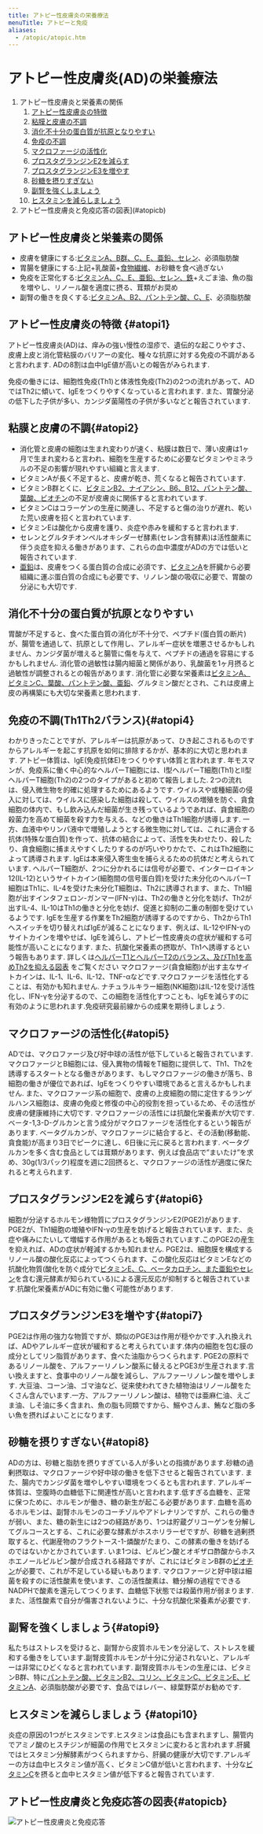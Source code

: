 ```yaml
---
title: アトピー性皮膚炎の栄養療法
menuTitle: アトピーと免疫
aliases:
  - /atopic/atopic.htm
---
```


# アトピー性皮膚炎(AD)の栄養療法

1. アトピー性皮膚炎と栄養素の関係
    1. [アトピー性皮膚炎の特徴](#atopi1)
    1. [粘膜と皮膚の不調](#atopi2)
    1. [消化不十分の蛋白質が抗原となりやすい](#atopi3)
    1. [免疫の不調](#atopi4)
    1. [マクロファージの活性化](#atopi5)
    1. [プロスタグランジンE2を減らす](#atopi6)
    1. [プロスタグランジンE3を増やす](#atopi7)
    1. [砂糖を摂りすぎない](#atopi8)
    1. [副腎を強くしましょう](#atopi9)
    1. [ヒスタミンを減らしましょう](#atopi10)
1. アトピー性皮膚炎と免疫応答の図表](#atopicb)

## アトピー性皮膚炎と栄養素の関係

- 皮膚を健康にする:[ビタミンA、B群、C、E、亜鉛、セレン](/nutri/eiyouso/)、必須脂肪酸
- 胃腸を健康にする:上記+乳酸菌+[食物繊維](/nutri/eiyouso/)、お砂糖を食べ過ぎない
- 免疫を正常化する:[ビタミンA、C、E、亜鉛、セレン、鉄](/nutri/eiyouso/)+えごま油、魚の脂を増やし、リノール酸を適度に摂る、茸類がお奨め
- 副腎の働きを良くする:[ビタミンA、B2、パントテン酸、C、E](/nutri/eiyouso/)、必須脂肪酸

## アトピー性皮膚炎の特徴 {#atopi1}

アトピー性皮膚炎(AD)は、痒みの強い慢性の湿疹で、遺伝的な起こりやすさ、皮膚上皮と消化管粘膜のバリアーの変化、種々な抗原に対する免疫の不調があると言われます.
ADの8割は血中IgE値が高いとの報告がみられます.

免疫の働きには、細胞性免疫(Th1)と体液性免疫(Th2)の2つの流れがあって、ADではTh2に傾いて、IgEをつくりやすくなっていると言われます.
また、胃酸分泌の低下した子供が多い、カンジダ菌陽性の子供が多いなどと報告されています.

## 粘膜と皮膚の不調{#atopi2}

- 消化管と皮膚の細胞は生まれ変わりが速く、粘膜は数日で、薄い皮膚は1ヶ月で生まれ変わると言われ、細胞を生産するために必要なビタミンやミネラルの不足の影響が現れやすい組織と言えます.
- ビタミンAが長く不足すると、皮膚が乾き、荒くなると報告されています.
- ビタミンB群とくに、[ビタミンB2、ナイアシン、B6、B12、パントテン酸、葉酸、ビオチン](/nutri/eiyouso/)の不足が皮膚炎に関係すると言われています.
- ビタミンCはコラーゲンの生産に関連し、不足すると傷の治りが遅れ、乾いた荒い皮膚を招くと言われています.
- ビタミンEは酸化から皮膚を護り、炎症や赤みを緩和すると言われます.
- セレンとグルタチオンペルオキシダーゼ酵素(セレン含有酵素)は活性酸素に伴う炎症を抑える働きがあります、これらの血中濃度がADの方では低いと報告されています.
- [亜鉛](/nutri/eiyouso/)は、皮膚をつくる蛋白質の合成に必須です、[ビタミンA](/nutri/eiyouso/)を肝臓から必要組織に運ぶ蛋白質の合成にも必要です、リノレン酸の吸収に必要で、胃酸の分泌にも大切です.

## 消化不十分の蛋白質が抗原となりやすい

胃酸が不足すると、食べた蛋白質の消化が不十分で、ペプチド(蛋白質の断片)が、腸管を通過して、抗原として作用し、アレルギー症状を増悪させるかもしれません、カンジダ菌が増えると腸管に傷を与えて、ペプチドの通過を容易にするかもしれません.
消化管の過敏性は腸内細菌と関係があり、乳酸菌を1ヶ月摂ると過敏性が調整されるとの報告があります.
消化管に必要な栄養素は[ビタミンA、ビタミンC、葉酸、パントテン酸、亜鉛](/nutri/eiyouso/)、グルタミン酸だとされ、これは皮膚上皮の再構築にも大切な栄養素と思われます.

## 免疫の不調(Th1Th2バランス){#atopi4}

わかりきったことですが、アレルギーは抗原があって、ひき起こされるものですからアレルギーを起こす抗原を如何に排除するかが、基本的に大切と思われます.
アトピー体質は、IgE(免疫抗体E)をつくりやすい体質と言われます.
年モスマンが、免疫系に働く中心的なヘルパーT細胞には、Ⅰ型ヘルパーT細胞(Th1)とⅡ型ヘルパーT細胞(Th2)の2つのタイプがあると初めて報告しました.
2つの流れは、侵入微生物を的確に処理するためにあるようです.
ウイルスや或種細菌の侵入に対しては、ウイルスに感染した細胞は殺して、ウイルスの増殖を防ぐ、貪食細胞の体内で、もし飲み込んだ細菌が生き残っているようであれば、貪食細胞の殺菌力を高めて細菌を殺す力を与える、などの働きはTh1細胞が誘導します.
一方、血液中やリンパ液中で増殖しようとする微生物に対しては、これに適合する抗体(特殊な蛋白質)を作って、抗体の結合によって、活性を失わせたり、殺したり、貪食細胞に捕まえやすくしたりするのが巧いやりかたで、これはTh2細胞によって誘導されます.
IgEは本来侵入寄生虫を捕らえるための抗体だと考えられています.
ヘルパーT細胞が、2つに分かれるには信号が必要で、インターロイキン12(IL-12)というサイトカイン(細胞間の信号蛋白質)を受けた未分化のヘルパーT細胞はTh1に、IL-4を受けた未分化T細胞は、Th2に誘導されます、また、Th1細胞が出すインタフェロン-ガンマー(IFN-γ)は、Th2の働きと分化を妨げ、Th2が出すIL-4、IL-10はTh1の働きと分化を妨げ、促進と抑制の二重の制御を受けているようです.
IgEを生産する作業をTh2細胞が誘導するのですから、Th2からTh1へスイッチを切り替えればIgEが減ることになります、例えば、IL-12やIFN-γのサイトカインを増やせば、IgEを減らし、アトピー性皮膚炎の症状が緩和する可能性が高いことになります.
また、抗酸化栄養素の摂取が、Th1へ誘導するという報告もあります.
詳しくは[ヘルパーT1とヘルパーT2のバランス、及びTh1を高めTh2を抑える図表](/nutri/meneki/#Th1Th2)
をご覧ください
マクロファージ(貪食細胞)が出す主なサイトカインは、IL-1、IL-6、IL-12、TNF-αなどです.マクロファージを活性化することは、有効かも知れません.
ナチュラルキラー細胞(NK細胞)はIL-12を受け活性化し、IFN-γを分泌するので、この細胞を活性化すつことも、IgEを減らすのに有効のように思われます.免疫研究最前線からの成果を期待しましょう.

## マクロファージの活性化{#atopi5}

ADでは、マクロファージ及び好中球の活性が低下していると報告されています.
マクロファージとB細胞には、侵入異物の情報をT細胞に提供して、Th1、Th2を誘導するスタートとなる働きがあります、もしマクロファージの働きが落ち、B細胞の働きが優位であれば、IgEをつくりやすい環境であると言えるかもしれません.
また、マクロファージ系の細胞で、皮膚の上皮細胞の間に定住するランゲルハンス細胞は、皮膚の免疫と修復の中心的役割を担っているため、その活性が皮膚の健康維持に大切です.
マクロファージの活性には抗酸化栄養素が大切です.
ベータ-1,3-D-グルカンと言う成分がマクロファージを活性化するという報告があります.
ベータグルカンが、マクロファージに結合すると、その活動(移動能、貪食能)が高まり3日でピークに達し、6日後に元に戻ると言われます.
ベータグルカンを多く含む食品としては茸類があります、例えば食品店で”まいたけ”を求め、30g(1/3パック)程度を週に2回摂ると、マクロファージの活性が適度に保たれると考えられます.

## プロスタグランジンE2を減らす{#atopi6}

細胞が分泌するホルモン様物質にプロスタグランジンE2(PGE2)があります.
PGE2が、Th1細胞の増殖やIFN-γの生産を妨げると報告されています、また、炎症や痛みにたいして増幅する作用があるとも報告されています.このPGE2の産生を抑えれば、ADの症状が軽減するかも知れません.
PGE2は、細胞膜を構成するリノール酸の酸化反応によってつくられます、この酸化反応はビタミンEなどの抗酸化物質(酸化を防ぐ成分で[ビタミンE、C、ベータカロチン、また亜鉛やセレン](/nutri/eiyouso/)を含む還元酵素が知られている)による還元反応が抑制すると報告されています.抗酸化栄養素がADに有効に働く可能性があります.

## プロスタグランジンE3を増やす{#atopi7}

PGE2は作用の強力な物質ですが、類似のPGE3は作用が穏やかです.入れ換えれば、ADやアレルギー症状が緩和すると考えられています.体内の細胞を包む膜の成分としてリン脂質があります、食べた油脂からつくられます.
PGE2の原料であるリノール酸を、アルファーリノレン酸系に替えるとPGE3が生産されます.言い換えますと、食事中のリノール酸を減らし、アルファーリノレン酸を増やします.
大豆油、コーン油、ゴマ油など、従来使われてきた植物油はリノール酸をたくさん含んでいます.一方、アルファーリノレン酸は、植物では亜麻仁油、えごま油、しそ油に多く含まれ、魚の脂も同類ですから、鰯やさんま、鮪など脂の多い魚を摂ればよいことになります.

## 砂糖を摂りすぎない{#atopi8}

ADの方は、砂糖と脂肪を摂りすぎている人が多いとの指摘があります.砂糖の過剰摂取は、マクロファージや好中球の働きを低下させると報告されています.
また、腸内でカンジダ菌を増やしやすい環境をつくるとも言われます.
アレルギー体質は、空腹時の血糖低下に関連性が高いと言われます.低すぎる血糖を、正常に保つために、ホルモンが働き、糖の新生が起こる必要があります.
血糖を高めるホルモンは、副腎ホルモンのコーチゾルやアドレナリンですが、これらの働きが弱い、また、糖の新生には2つの経路があり、1つは貯蔵グリコーゲンを分解してグルコースとする、これに必要な酵素がホスホリラーゼですが、砂糖を過剰摂取すると、代謝産物のフラクトース-1-燐酸がたまり、この酵素の働きを妨げるのではないかとかされています.
いま1つは、ピルビン酸とオギザロ酢酸からホスホエノールピルビン酸が合成される経路ですが、これにはビタミンB群の[ビオチン](/nutri/eiyouso/)が必要で、これが不足している疑いもあります.
マクロファージと好中球は細菌を殺すのに活性酸素を使います、この活性酸素は、糖分解の過程でできるNADPHで酸素を還元してつくります、血糖低下状態では殺菌作用が弱まります.
また、活性酸素で自分が傷害されないように、十分な抗酸化栄養素が必要です.

## 副腎を強くしましょう{#atopi9}

私たちはストレスを受けると、副腎から皮質ホルモンを分泌して、ストレスを緩和する働きをしています.副腎皮質ホルモンが十分に分泌されないと、アレルギーは非常にひどくなると言われています.
副腎皮質ホルモンの生産には、ビタミンB群、特に[パントテン酸、ビタミンB2、コリン、ビタミンC、ビタミンE、ビタミンA](/nutri/eiyouso/)、必須脂肪酸が必要です、食品ではレバー、緑葉野菜がお勧めです.

## ヒスタミンを減らしましょう {#atopi10}

炎症の原因の1つがヒスタミンです.ヒスタミンは食品にも含まれますし、腸管内でアミノ酸のヒスチジンが細菌の作用でヒスタミンに変わると言われます.肝臓ではヒスタミン分解酵素がつくられますから、肝臓の健康が大切です.アレルギーの方は血中ヒスタミン値が高く、ビタミンC値が低いと言われます、十分な[ビタミンC](/nutri/eiyouso/)を摂ると血中ヒスタミン値が低下すると報告されています.

## アトピー性皮膚炎と免疫応答の図表{#atopicb}

![アトピー性皮膚炎と免疫応答](/images/atopic/atopic6.gif)
